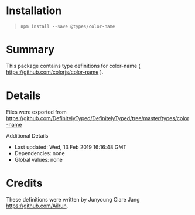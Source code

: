 # Installation

> `npm install --save @types/color-name`

# Summary

This package contains type definitions for color-name ( <https://github.com/colorjs/color-name> ).

# Details

Files were exported from <https://github.com/DefinitelyTyped/DefinitelyTyped/tree/master/types/color-name>

Additional Details

* Last updated: Wed, 13 Feb 2019 16:16:48 GMT
* Dependencies: none
* Global values: none

# Credits

These definitions were written by Junyoung Clare Jang <https://github.com/Ailrun>.
